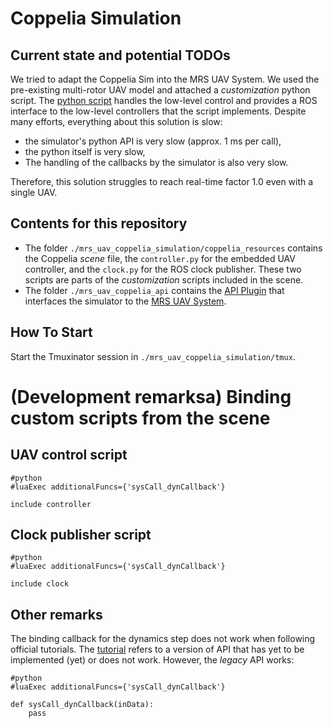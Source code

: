 # Coppelia Simulation

## Current state and potential TODOs

We tried to adapt the Coppelia Sim into the MRS UAV System.
We used the pre-existing multi-rotor UAV model and attached a _customization_ python script.
The [python script](./mrs_uav_coppelia_simulation/coppelia_resources/controller.py) handles the low-level control and provides a ROS interface to the low-level controllers that the script implements.
Despite many efforts, everything about this solution is slow:

- the simulator's python API is very slow (approx. 1 ms per call),
- the python itself is very slow,
- The handling of the callbacks by the simulator is also very slow.

Therefore, this solution struggles to reach real-time factor 1.0 even with a single UAV.

## Contents for this repository

- The folder `./mrs_uav_coppelia_simulation/coppelia_resources` contains the Coppelia _scene_ file, the `controller.py` for the embedded UAV controller, and the `clock.py` for the ROS clock publisher. These two scripts are parts of the _customization_ scripts included in the scene.
- The folder `./mrs_uav_coppelia_api` contains the [API Plugin](https://github.com/ctu-mrs/mrs_uav_hw_api) that interfaces the simulator to the [MRS UAV System](https://github.com/ctu-mrs/mrs_uav_system).

## How To Start

Start the Tmuxinator session in `./mrs_uav_coppelia_simulation/tmux`.

# (Development remarksa) Binding custom scripts from the scene

## UAV control script

```
#python
#luaExec additionalFuncs={'sysCall_dynCallback'}

include controller
```

## Clock publisher script

```
#python
#luaExec additionalFuncs={'sysCall_dynCallback'}

include clock
```

## Other remarks

The binding callback for the dynamics step does not work when following official tutorials.
The [tutorial](https://www.coppeliarobotics.com/helpFiles/en/dynCallbackFunctions.htm) refers to a version of API that has yet to be implemented (yet) or does not work.
However, the _legacy_ API works:

```
#python
#luaExec additionalFuncs={'sysCall_dynCallback'}

def sysCall_dynCallback(inData):
    pass
```
